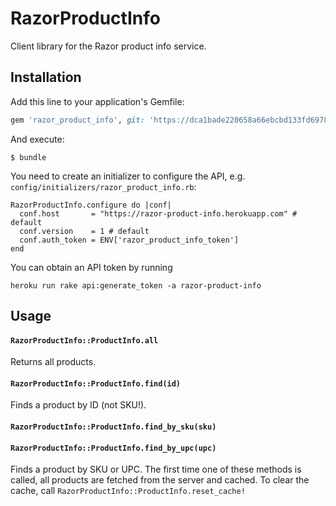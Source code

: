 # RazorProductInfo

Client library for the Razor product info service.

## Installation

Add this line to your application's Gemfile:

```ruby
gem 'razor_product_info', git: 'https://dca1bade220658a66ebcbd133fd6978cd0c2b6fb@github.com/27183/razor-product-info-gem.git'
```

And execute:

    $ bundle

You need to create an initializer to configure the API, e.g. `config/initializers/razor_product_info.rb`:

    RazorProductInfo.configure do |conf|
      conf.host       = "https://razor-product-info.herokuapp.com" # default
      conf.version    = 1 # default
      conf.auth_token = ENV['razor_product_info_token']
    end

You can obtain an API token by running

    heroku run rake api:generate_token -a razor-product-info

## Usage

#### `RazorProductInfo::ProductInfo.all`
Returns all products.

#### `RazorProductInfo::ProductInfo.find(id)`
Finds a product by ID (not SKU!).

#### `RazorProductInfo::ProductInfo.find_by_sku(sku)`
#### `RazorProductInfo::ProductInfo.find_by_upc(upc)`
Finds a product by SKU or UPC. The first time one of these methods is called, all products are fetched from the server and cached. To clear the cache, call `RazorProductInfo::ProductInfo.reset_cache!`
